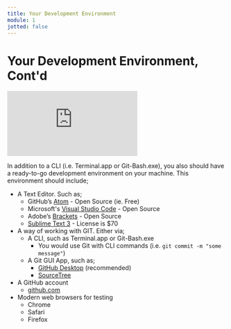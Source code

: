 ```yaml
---
title: Your Development Environment
module: 1
jotted: false
---
```


# Your Development Environment, Cont'd

<div class="embed-responsive embed-responsive-16by9"><iframe class="embed-responsive-item" src="https://umontana.zoom.us/rec/play/uMUkIbr8_zI3S4WWswSDBvJ_W465KausgXQZq6ILyh22UXJVZAWgY7UWauaORIEAyaMO-B6hZ237FG4C?continueMode=true" frameborder="0" allowfullscreen></iframe></div>


In addition to a CLI (i.e. Terminal.app or Git-Bash.exe), you also should have a ready-to-go development environment on your machine. This environment should include;

- A Text Editor. Such as;
    - GitHub’s [Atom](https://atom.io) - Open Source (ie. Free)
    - Microsoft's [Visual Studio Code](https://code.visualstudio.com) - Open Source
    - Adobe’s [Brackets](http://brackets.io) - Open Source
    - [Sublime Text 3](https://www.sublimetext.com/3) - License is $70
- A way of working with GIT. Either via;
    - A CLI, such as Terminal.app or Git-Bash.exe
        - You would use Git with CLI commands (i.e. `git commit -m "some message"`)
    - A Git GUI App, such as;
        - [GitHub Desktop](https://desktop.github.com) (recommended)
        - [SourceTree](https://www.sourcetreeapp.com)
- A GitHub account
    - [github.com](https://github.com)
- Modern web browsers for testing
    - Chrome
    - Safari
    - Firefox


